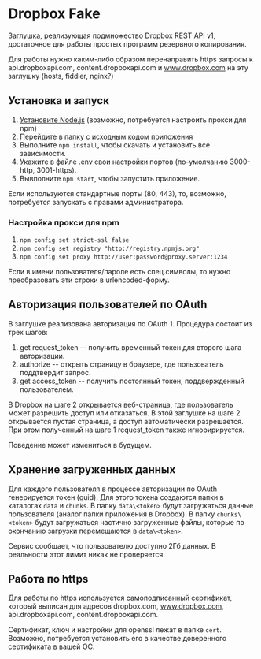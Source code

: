 # Dropbox Fake

Заглушка, реализующая подмножество Dropbox REST API v1, достаточное для
работы простых программ резервного копирования.

Для работы нужно каким-либо образом перенаправить https запросы к
api.dropboxapi.com, content.dropboxapi.com и www.dropbox.com
на эту заглушку (hosts, fiddler, nginx?)

## Установка и запуск
1. [Установите Node.js][] (возможно, потребуется настроить прокси для npm)
2. Перейдите в папку с исходным кодом приложения
3. Выполните `npm install`, чтобы скачать и установить все зависимости.
4. Укажите в файле .env свои настройки портов (по-умолчанию 3000-http, 3001-https).
5. Вывполните `npm start`, чтобы запустить приложение.

Если используются стандартные порты (80, 443), то, возможно, потребуется
запускать с правами администратора.

### Настройка прокси для npm
1. `npm config set strict-ssl false`
2. `npm config set registry "http://registry.npmjs.org"`
3. `npm config set proxy http://user:password@proxy.server:1234`

Если в имени пользователя/пароле есть спец.символы,
то нужно преобразовать эти строки в urlencoded-форму.

## Авторизация пользователей по OAuth
В заглушке реализована авторизация по OAuth 1. Процедура состоит из трех шагов:
1. get request_token -- получить временный токен для второго шага авторизации.
2. authorize -- открыть страницу в браузере, где пользователь поддтвердит запрос.
3. get access_token -- получить постоянный токен, поддвержденный пользователем.

В Dropbox на шаге 2 открывается веб-страница, где пользователь может
разрешить доступ или отказаться. В этой заглушке на шаге 2 открывается пустая
страница, а доступ автоматически разрешается.
При этом полученный на шаге 1 request_token также игноририруется.

Поведение может измениться в будущем.

## Хранение загруженных данных
Для каждого пользователя в процессе авторизации по OAuth генерируется
токен (guid). Для этого токена создаются папки в каталогах `data` и `chunks`.
В папку `data\<token>` будут загружаться данные пользователя
(аналог папки приложения в Dropbox). В папку `chunks\<token>` будут загружаться
частично загруженные файлы, которые по окончанию загрузки перемещаются в
`data\<token>`.

Сервис сообщает, что пользователю доступно 2Гб данных. В реальности этот лимит
никак не проверяется.

## Работа по https
Для работы по https используется самоподписанный сертификат,
который выписан для адресов dropbox.com, www.dropbox.com,
api.dropboxapi.com, content.dropboxapi.com.

Сертификат, ключ и настройки для openssl лежат в папке `cert`.
Возможно, потребуется установить его в качестве доверенного сертификата
в вашей ОС.

[Установите Node.js]: https://nodejs.org/en/download/
